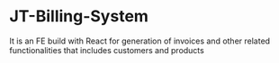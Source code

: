 # JT-Billing-System
It is an FE build with React for generation of invoices and other related functionalities that includes customers and products
